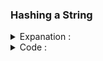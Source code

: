 ### Hashing a String
    
<details> 
  <summary> Expanation : </summary>
  
  |   |   |  
  |---|---|
  | ![1](https://user-images.githubusercontent.com/63524824/203860954-bef214a5-00d0-4f2b-8652-21fe910336ea.png)  |   ![image](https://user-images.githubusercontent.com/63524824/203861179-526f8bc4-ba06-457b-bd2b-d54026dbb3dd.png)  |

 
  
  <strong> Note : </strong>   Base and Mod value should be <b>co-prime</b>. 
  <br> 
  Probability of having same hash for two different string is <b> ( 1 / mod_value ) </b> . To minimize this prbability use a <b> reletively large  prime number </b>  
  In this case ,<b> 10<sup>9</sup>+7 </b> is safe to use. 
  
  To minimize it more, we may go for <b> Double Hashing </b>. <br>
  
  <b> Double Hashing : </b> It is a techinque in where two different ( base and mod ) pair to generate hash_value of a string and both together used to represent this string.<br>
 
  Let's say , 
  
  |   |   |  
  |---|---|
  |  base_1 = 27  | base_2 = 28   |  
  |  mod_1 = 10<sup>9</sup>+7  |  mod_2 = 10<sup>9</sup>+11   |  

  In this case , probability of having same Hash = <b> 1 / ( 10<sup>9</sup>+7 ) * ( 10<sup>9</sup>+11 )  </b>
  
  In Double Hashing, if hash_value for a particular ( base and mode ) pair get same , there is a little change to get similiar for different pair. So double hash make it 
  more unique.
   
   
</details>

<details> 
 <summary> Code : </summary>
  
```
  ll get_hash(string s ){
    ll d = s.size(), loc = 1 , hash_value = 0 ;
    fr(i,0,d){
        hash_value =  ( (hash_value%mod) + ((s[i]-96)*loc%mod)%mod) % mod ;
        cout << loc << " "<< s[i] - 96 << endl;
        loc = ((loc%mod )*27)%mod;

    }
    // base = 27  and mod = 1e9+7
    return hash_value ;
  }  
````
  
</details>
